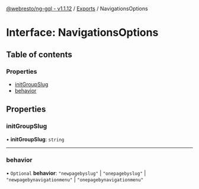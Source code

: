 [@webresto/ng-gql - v1.1.12](../README.md) / [Exports](../modules.md) / NavigationsOptions

# Interface: NavigationsOptions

## Table of contents

### Properties

- [initGroupSlug](NavigationsOptions.md#initgroupslug)
- [behavior](NavigationsOptions.md#behavior)

## Properties

### initGroupSlug

• **initGroupSlug**: `string`

___

### behavior

• `Optional` **behavior**: ``"newpagebyslug"`` \| ``"onepagebyslug"`` \| ``"newpagebynavigationmenu"`` \| ``"onepagebynavigationmenu"``

